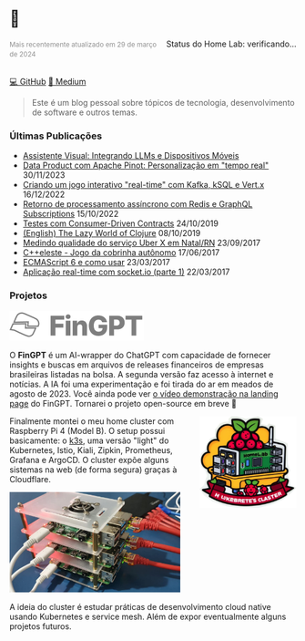 # 🤠

<div style="float: right;">Status do Home Lab: <span id="homelab-sts">verificando...</span></div>
<small style="color: #919191;">Mais recentemente atualizado em 29 de março de 2024</small>
<br/><br/>

[💻 GitHub](https://github.com/mrmorais) [📝 Medium](https://medium.com/@mrmorais)

> Este é um blog pessoal sobre tópicos de tecnologia, desenvolvimento de software e outros temas.

### Últimas Publicações

- [Assistente Visual: Integrando LLMs e Dispositivos Móveis](/assistente-visual-integrando-llms-e-dispositivos-moveis)
- [Data Product com Apache Pinot: Personalização em "tempo real"](/data-product-com-apache-pinot-personalizacao-em-tempo-real) 30/11/2023
- [Criando um jogo interativo "real-time" com Kafka, kSQL e Vert.x](/criando-um-jogo-interativo-real-time-com-kafka-ksql-e-vert-x) 16/12/2022
- [Retorno de processamento assíncrono com Redis e GraphQL Subscriptions](/Retorno-de-processamento-assincrono-com-Redis-e-GraphQL-Subscriptions) 15/10/2022
- [Testes com Consumer-Driven Contracts](/Testes-com-Consumer-Driven-Contracts) 24/10/2019
- [(English) The Lazy World of Clojure](/The-Lazy-World-of-Clojure) 08/10/2019
- [Medindo qualidade do serviço Uber X em Natal/RN](/Medindo-qualidade-do-servico-Uber-X-em-Natal-RN) 23/09/2017
- [C++eleste - Jogo da cobrinha autônomo](/C-eleste-Jogo-da-cobrinha-autonomo) 17/06/2017
- [ECMAScript 6 e como usar](/ecmascript-6-e-como-usar) 23/03/2017
- [Aplicação real-time com socket.io (parte 1)](/Aplicacao-real-time-com-socket-io-pt-1) 22/03/2017

### Projetos

![](../images/fingpt-logo.png)

O **FinGPT** é um AI-wrapper do ChatGPT com capacidade de fornecer insights e buscas em arquivos de releases financeiros de empresas brasileiras listadas na bolsa. A segunda versão faz acesso à internet e notícias. A IA foi uma experimentação e foi tirada do ar em meados de agosto de 2023. Você ainda pode ver [o vídeo demonstração na landing page](https://fingpt-app-git-main-mrmorais.vercel.app/) do FinGPT. Tornarei o projeto open-source em breve 🤞

<img width="170px" style="float: right" src="../images/home-cluster-stick.png" />

Finalmente montei o meu home cluster com Raspberry Pi 4 (Model B). O setup possui basicamente: o [k3s](https://docs.k3s.io/), uma versão "light" do Kubernetes, Istio, Kiali, Zipkin, Prometheus, Grafana e ArgoCD. O cluster expõe alguns sistemas na web (de forma segura) graças à Cloudflare.

<img src="../images/home-cluster-2.png" width="300px" />

A ideia do cluster é estudar práticas de desenvolvimento cloud native usando Kubernetes e service mesh. Além de expor eventualmente alguns projetos futuros.
